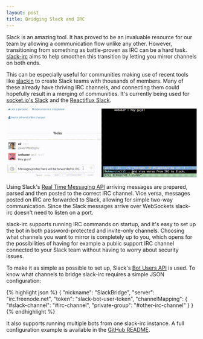 ```yaml
---
layout: post
title: Bridging Slack and IRC
---
```


Slack is an amazing tool. It has proved to be an invaluable resource for our
team by allowing a communication flow unlike any other. However, transitioning from
something as battle-proven as IRC can be a hard task.
[slack-irc](https://github.com/ekmartin/slack-irc) aims to help smoothen this
transition by letting you mirror channels on both ends.

This can be especially useful for communities making use of recent
tools like [slackin](http://rauchg.com/slackin/) to create Slack teams with thousands of
members. Many of these already have thriving IRC channels, and connecting them
could hopefully result in a merging of communities. It's currently being used for
[socket.io's Slack](http://socket.io/slack/) and the [Reactiflux Slack](http://www.reactiflux.com/).

![slack-irc](/images/slack-irc.gif)

Using Slack's [Real Time Messaging API](https://api.slack.com/rtm) arriving messages are prepared, parsed and then posted
to the correct IRC channel. Vice versa, messages posted on IRC are 
forwarded to Slack, allowing for simple two-way communication. Since the Slack
messages arrive over WebSockets slack-irc doesn't need to listen on a port.

slack-irc supports running IRC commands on startup, and it's easy to set up the
bot in both password-protected and invite-only channels. Choosing what channels you want
to mirror is completely up to you, which opens for the possibilities of having for example 
a public support IRC channel connected to your Slack team without having to
worry about security issues.

To make it as simple as possible to set up, Slack's [Bot Users
API](https://api.slack.com/bot-users) is used. To know what channels to bridge
slack-irc requires a simple JSON configuration:

{% highlight json %}
{
    "nickname": "SlackBridge",
    "server": "irc.freenode.net",
    "token": "slack-bot-user-token",
    "channelMapping": {
        "#slack-channel": "#irc-channel",
        "private-group": "#other-irc-channel"
    }
}
{% endhighlight %}

It also supports running multiple bots from one slack-irc instance. A full
configuration example is available in the
[GitHub README](https://github.com/ekmartin/slack-irc).

